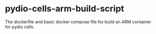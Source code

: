 # pydio-cells-arm-build-script
The dockerfile and basic docker compose file for build an ARM container for pydio cells.
